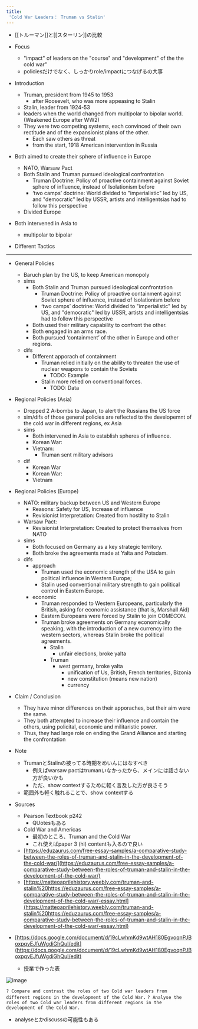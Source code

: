 ```yaml
---
title:
 'Cold War Leaders： Truman vs Stalin'
---
```


- [[トルーマン]]と[[スターリン]]の比較
- Focus
    - "impact" of leaders on the "course" and "development" of the the cold war"
    - policiesだけでなく、しっかりrole/impactにつなげるの大事

- Introduction
    - Truman, president from 1945 to 1953
        - after Roosevelt, who was more appeasing to Stalin
    - Stalin, leader from 1924-53
    - leaders when the world changed from multipolar to bipolar world. (Weakened Europe after WW2)
    - They were two competing systems, each convinced of their own rectitude and of the expansionist plans of the other.
        - Each saw others as threat
        - from the start, 1918 American intervention in Russia

- Both aimed to create their sphere of influence in Europe
    - NATO, Warsaw Pact
    - Both Stalin and Truman pursued ideological confrontation
        - Truman Doctrine: Policy of proactive containment against Soviet sphere of influence, instead of Isolationism before
        - ‘two camps’ doctrine: World divided to "imperialistic" led by US, and "democratic" led by USSR, artists and intelligentsias had to follow this perspective
    - Divided Europe
- Both intervened in Asia to
    - multipolar to bipolar

- Different Tactics


---
- General Policies
    - Baruch plan by the US, to keep American monopoly
    - sims
        - Both Stalin and Truman pursued ideological confrontation
            - Truman Doctrine: Policy of proactive containment against Soviet sphere of influence, instead of Isolationism before
            - ‘two camps’ doctrine: World divided to "imperialistic" led by US, and "democratic" led by USSR, artists and intelligentsias had to follow this perspective
        - Both used their military capability to confront the other.
        - Both engaged in an arms race.
        - Both pursued ‘containment’ of the other in Europe and other regions.
    - difs
        - Different apporach of containment
            - Truman relied initially on the ability to threaten the use of nuclear weapons to contain the Soviets
                - TODO: Example
            - Stalin more relied on conventional forces.
                - TODO: Data

- Regional Policies (Asia)
    - Dropped 2 A-bombs to Japan, to alert the Russians the US force
    - sim/difs of those general policies are reflected to the developemnt of the cold war in different regions, ex Asia
    - sims
        - Both intervened in Asia to establish spheres of influence.
        - Korean War:
        - Vietnam:
            - Truman sent military advisors
    - dif
        - Korean War
        - Korean War:
        - Vietnam

- Regional Policies (Europe)
    - NATO: military backup between US and Western Europe
        - Reasons: Safety for US, Increase of influence
        - Revisionist Interpretation: Created from hostility to Stalin
    - Warsaw Pact:
        - Revisionist Interpretation: Created to protect themselves from NATO
    - sims
        - Both focused on Germany as a key strategic territory.
        - Both broke the agreements made at Yalta and Potsdam.
    - difs
        - approach
            - Truman used the economic strength of the USA to gain political influence in Western Europe;
            - Stalin used conventional military strength to gain political control in Eastern Europe.
        - economic
            - Truman responded to Western Europeans, particularly the British, asking for economic assistance (that is, Marshall Aid)
            - Eastern Europeans were forced by Stalin to join COMECON.
            - Truman broke agreements on Germany economically speaking, with the introduction of a new currency into the western sectors, whereas Stalin broke the political agreements.
                - Stalin
                    - unfair elections, broke yalta
                - Truman
                    - west germany, broke yalta
                        - unification of Us, British, French territories, Bizonia
                        - new constitution (means new nation)
                        - currency

- Claim / Conclusion
    - They have minor differences on their apporaches, but their aim were the same.
    - They both attempted to increase their influence and contain the others, using policital, economic and militaristic power.
    - Thus, they had large role on ending the Grand Alliance and starting the confrontation

- Note
    - TrumanとStalinの被ってる時期をめいんにはなすべき
        - 例えばwarsaw pactはtrumanいなかったから、メインには話さない方が良いかも
        - ただ、show contextするために軽く言及した方が良さそう
    - 範囲外も軽く触れることで、show contextする
- Sources
    - Pearson Textbook p242
        - QUotesもある
    - Cold War and Americas
        - 最初のところ、Truman and the Cold War
        - これ使えばpaper 3 (hl) contentも入るので良い
    - [https://eduzaurus.com/free-essay-samples/a-comparative-study-between-the-roles-of-truman-and-stalin-in-the-development-of-the-cold-war/](https://eduzaurus.com/free-essay-samples/a-comparative-study-between-the-roles-of-truman-and-stalin-in-the-development-of-the-cold-war/)
    - [https://matteoaprilehistory.weebly.com/truman-and-stalin%20https://eduzaurus.com/free-essay-samples/a-comparative-study-between-the-roles-of-truman-and-stalin-in-the-development-of-the-cold-war/-essay.html](https://matteoaprilehistory.weebly.com/truman-and-stalin%20https://eduzaurus.com/free-essay-samples/a-comparative-study-between-the-roles-of-truman-and-stalin-in-the-development-of-the-cold-war/-essay.html)
- [https://docs.google.com/document/d/19cLwhmKd9wtAH180EgvoqnPJBoxpqvEJfuWgdiGhQuI/edit](https://docs.google.com/document/d/19cLwhmKd9wtAH180EgvoqnPJBoxpqvEJfuWgdiGhQuI/edit)
    - 授業で作った表

![image](https://gyazo.com/06959724d0e5a966578406705eb6dc9b/thumb/1000)

`? Compare and contrast the roles of two Cold war leaders from different regions in the development of the Cold War.`
`? Analyse the roles of two Cold war leaders from different regions in the development of the Cold War.`
- analyseとかdiscussの可能性もある
